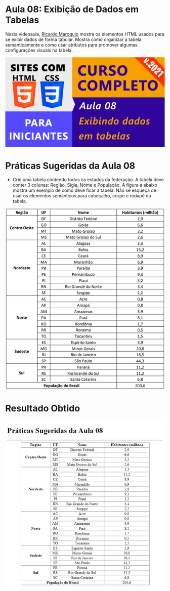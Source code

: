 # Aula 08: Exibição de Dados em Tabelas

Nesta videoaula, [Ricardo Maroquio](https://github.com/maroquio) mostra os elementos HTML usados para se exibir dados de forma tabular. Mostra como organizar a tabela semanticamente e como usar atributos para promover algumas configurações visuais na tabela.

<center>

[![Assistir no YouTube](./img/maxresdefault.jpg)](https://youtu.be/GRtZpmOY01c)

</center>

# Práticas Sugeridas da Aula 08

- Crie uma tabela contendo todos os estados da federação. A tabela deve conter 3 colunas: Região, Sigla, Nome e População. A figura a abaixo mostra um exemplo de como deve ficar a tabela. Não se esqueça de usar os elementos semânticos para cabeçalho, corpo e rodapé da tabela.

<center>

![Imagem 01](./img/image01.png)

</center>

# Resultado Obtido

<center>

![Resultado](./img/result.png)

</center>
